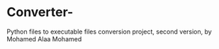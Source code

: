 # Converter-
Python files to executable files conversion project, second version, by Mohamed Alaa Mohamed
